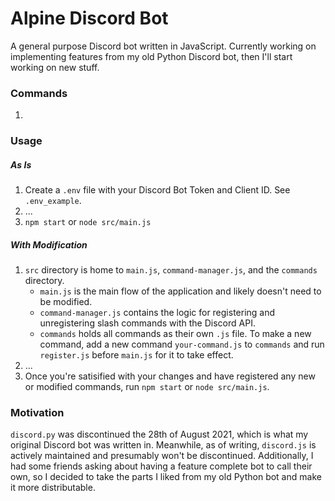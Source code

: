 # Alpine Discord Bot

A general purpose Discord bot written in JavaScript. Currently working on implementing features from my old Python Discord bot, then I'll start working on new stuff. 

### Commands

1. 

### Usage

##### As Is

1. Create a `.env` file with your Discord Bot Token and Client ID. See `.env_example`. 
2. ...
99. `npm start` or `node src/main.js`

##### With Modification

1. `src` directory is home to `main.js`, `command-manager.js`, and the `commands` directory. 
    - `main.js` is the main flow of the application and likely doesn't need to be modified. 
    - `command-manager.js` contains the logic for registering and unregistering slash commands with the Discord API. 
    - `commands` holds all commands as their own `.js` file. To make a new command, add a new command `your-command.js` to `commands` and run `register.js` before `main.js` for it to take effect. 
2. ...
99. Once you're satisified with your changes and have registered any new or modified commands, run `npm start` or `node src/main.js`. 

### Motivation 

`discord.py` was discontinued the 28th of August 2021, which is what my original Discord bot was written in. Meanwhile, as of writing, `discord.js` is actively maintained and presumably won't be discontinued. Additionally, I had some friends asking about having a feature complete bot to call their own, so I decided to take the parts I liked from my old Python bot and make it more distributable. 
